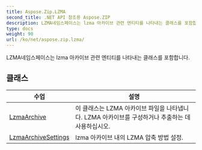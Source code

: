 ```yaml
---
title: Aspose.Zip.LZMA
second_title: .NET API 참조용 Aspose.ZIP
description: LZMA네임스페이스는 lzma 아카이브 관련 엔티티를 나타내는 클래스를 포함합니다.
type: docs
weight: 90
url: /ko/net/aspose.zip.lzma/
---
```

LZMA네임스페이스는 lzma 아카이브 관련 엔티티를 나타내는 클래스를 포함합니다.

## 클래스

| 수업 | 설명 |
| --- | --- |
| [LzmaArchive](./lzmaarchive/) | 이 클래스는 LZMA 아카이브 파일을 나타냅니다. LZMA 아카이브를 구성하거나 추출하는 데 사용하십시오. |
| [LzmaArchiveSettings](./lzmaarchivesettings/) | lzma 아카이브 내의 LZMA 압축 방법 설정. |


